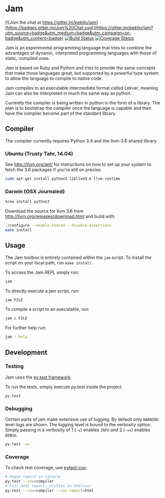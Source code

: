# Jam

[![Join the chat at https://gitter.im/pektin/jam](https://badges.gitter.im/Join%20Chat.svg)](https://gitter.im/pektin/jam?utm_source=badge&utm_medium=badge&utm_campaign=pr-badge&utm_content=badge)
[![Build Status](https://travis-ci.org/pektin/jam.svg?branch=master)](https://travis-ci.org/pektin/jam)
[![Coverage Status](https://coveralls.io/repos/pektin/jam/badge.svg?branch=master&service=github)](https://coveralls.io/github/pektin/jam?branch=master)

Jam is an experimental programming language that tries to combine the advantages
of dynamic, interpreted programming languages with those of static, compiled
ones.

Jam is based on Ruby and Python and tries to provide the same concepts that make
those languages great, but supported by a powerful type system to allow the
language to compile to native code.

Jam compiles to an executable intermediate format called Lekvar, meaning Jam can
also be interpreted in much the same way as python.

Currently the compiler is being written in python in the form of a library. The
plan is to bootstrap the compiler once the language is capable and then have the
compiler become part of the standard library.

## Compiler

The compiler currently requires Python 3.4 and the llvm-3.6 shared library

### Ubuntu (Trusty Tahr, 14.04)

See http://llvm.org/apt/ for instructions on how to set up your system to fetch
the 3.6 packages if you're still on precise.

```bash
sudo apt-get install python3 libllvm3.6 llvm-runtime
```

### Darwin (OSX Journaled)

```bash
brew install python3
```

Download the source for llvm 3.6 from http://llvm.org/releases/download.html
and build with:

```bash
./configure --enable-shared --disable-assertions
make install
```

## Usage

The Jam toolbox is entirely contained within the `jam` script. To install the
script on your local path, run `make install`.

To access the Jam REPL simply run:

```bash
jam
```

To directly execute a jam script, run:

```bash
jam FILE
```

To compile a script to an executable, run:

```bash
jam c FILE
```

For further help run:

```bash
jam --help
```

## Development

### Testing

Jam uses the [py.test framework](http://pytest.org/).

To run the tests, simply execute py.test inside the project.

```bash
py.test
```

### Debugging

Certain parts of jam make extensive use of logging. By default only `WARNING`
level logs are shown. The logging level is bound to the verbosity option. Simply
passing in a verbosity of 1 (`-v`) enables `INFO` and 2 (`-vv`) enables `DEBUG`.

```bash
py.test -vv
```

### Coverage

To check test coverage, use
[pytest-cov](https://github.com/pytest-dev/pytest-cov):

```bash
# Vague report in console
py.test --cov=compiler
# Full html report, written to htmlcov/
py.test --cov=compiler --cov-report=html
```
